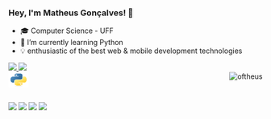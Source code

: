 ### Hey, I'm Matheus Gonçalves! 👋

- 🎓 Computer Science - UFF
- 🌱 I’m currently learning Python
- 💡 enthusiastic of the best web & mobile development technologies

<div>
  <a href="https://github.com/oftheus">
  <img height="180em" src="https://github-readme-stats.vercel.app/api?username=oftheus&show_icons=true&theme=dark&include_all_commits=true&count_private=true"/>
  <img height="180em" src="https://github-readme-stats.vercel.app/api/top-langs/?username=oftheus&layout=compact&langs_count=7&theme=dark"/>
</div> 
  <img align="center" alt="Rafa-Python" height="30" width="40" src="https://raw.githubusercontent.com/devicons/devicon/master/icons/python/python-original.svg">
  <img align="right" alt="oftheus" src="https://cdn.discordapp.com/attachments/842758615143677982/884260054080053268/36428587acbccc858ab54eddc8adaea2.gif">
  
  ##
  
  <div>
  <a href="https://instagram.com/oftheus" target="_blank"><img src="https://img.shields.io/badge/-Instagram-%23E4405F?style=for-the-badge&logo=instagram&logoColor=white" target="_blank"></a>
 	<a href="https://www.twitch.tv/lperigoxo" target="_blank"><img src="https://img.shields.io/badge/Twitch-9146FF?style=for-the-badge&logo=twitch&logoColor=white" target="_blank"></a>
 <a href="https://discord.gg/ezydPQeY" target="_blank"><img src="https://img.shields.io/badge/Discord-7289DA?style=for-the-badge&logo=discord&logoColor=white" target="_blank"></a> 
 <a href="https://steamcommunity.com/id/perigoxxo/" target="_blank" ><img src="https://img.shields.io/badge/Steam-000000?style=for-the-badge&logo=steam&logoColor=white" target="_blank"></a>
    
    
